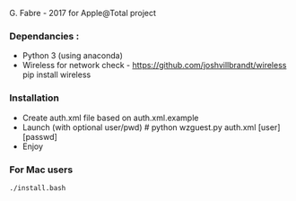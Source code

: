 G. Fabre - 2017 for Apple@Total project

### Dependancies :
 - Python 3 (using anaconda)
 - Wireless for network check - https://github.com/joshvillbrandt/wireless
    pip install wireless

### Installation 
 - Create auth.xml file based on auth.xml.example
 - Launch (with optional user/pwd) # python wzguest.py auth.xml [user] [passwd]
 - Enjoy

### For Mac users 
    ./install.bash
